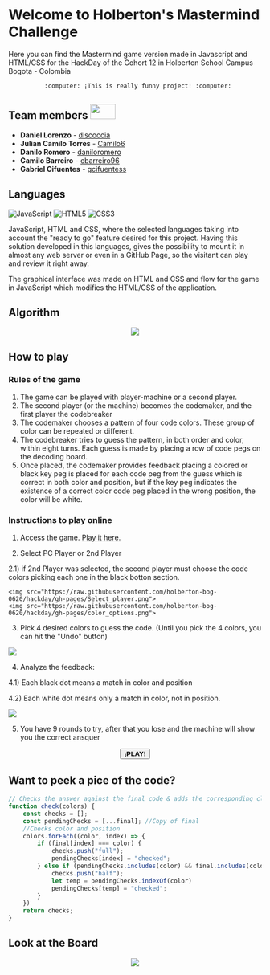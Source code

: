 # Welcome to Holberton's Mastermind Challenge

Here you can find the Mastermind game version made in Javascript and HTML/CSS
for the HackDay of the Cohort 12 in Holberton School Campus Bogota - Colombia

              :computer: ¡This is really funny project! :computer:



## Team members <img src="https://user-images.githubusercontent.com/66263776/91668517-ebe66c80-ead2-11ea-9f3a-cb4fd48c62a5.gif" width="50" height="30">

- **Daniel Lorenzo** - [dlscoccia](https://github.com/dlscoccia)
- **Julian Camilo Torres** - [Camilo6](https://github.com/Camilo6)
- **Danilo Romero** - [daniloromero](https://github.com/daniloromero)
- **Camilo Barreiro**  - [cbarreiro96](https://github.com/cbarreiro96)
- **Gabriel Cifuentes** - [gcifuentess](https://github.com/gcifuentess)



## Languages
<img src="https://img.shields.io/badge/javascript%20-%23323330.svg?&style=for-the-badge&logo=javascript&logoColor=%23f7de1e" alt="JavaScript"/>
<img src="https://img.shields.io/badge/html5-%23e34f26.svg?&style=for-the-badge&logo=html5&logoColor=white" alt="HTML5"/>
<img src="https://img.shields.io/badge/CSS-%233573b5.svg?&style=for-the-badge&logo=css3&logoColor=white" alt="CSS3"/>

JavaScript, HTML and CSS, where the selected languages taking into account the "ready to go" feature desired for this project. Having this solution developed in this languages, gives the possibility to mount it in almost any web server or even in a GitHub Page, so the visitant can play and review it right away.

The graphical interface was made on HTML and CSS and flow for the game in JavaScript which modifies the HTML/CSS of the application.



## Algorithm

<p align="center">
  <img src="https://raw.githubusercontent.com/holberton-bog-0620/hackday/gh-pages/Flow_Chart.png">
</p>



## How to play

### Rules of the game
1. The game can be played with player-machine or a second player.
2. The second player (or the machine) becomes the codemaker, and the first player the codebreaker
3. The codemaker chooses a pattern of four code colors. These group of color can be repeated or different.
4. The codebreaker tries to guess the pattern, in both order and color, within eight turns. Each guess is made by placing a row of code pegs on the decoding board.
5. Once placed, the codemaker provides feedback placing a colored or black key peg is placed for each code peg from the guess which is correct in both color and position, but if the key peg indicates the existence of a correct color code peg placed in the wrong position, the color will be white.


### Instructions to play online

1) Access the game. [Play it here.](https://holberton-bog-0620.github.io/hackday/mastermind_game)

2) Select PC Player or 2nd Player

2.1) if 2nd Player was selected, the second player must choose the code colors picking each one in the black botton section.

    <img src="https://raw.githubusercontent.com/holberton-bog-0620/hackday/gh-pages/Select_player.png"> 
    <img src="https://raw.githubusercontent.com/holberton-bog-0620/hackday/gh-pages/color_options.png"> 

3) Pick 4 desired colors to guess the code. (Until you pick the 4 colors, you can hit the "Undo" button)

<img src="https://raw.githubusercontent.com/holberton-bog-0620/hackday/gh-pages/color_options.png">

4) Analyze the feedback:

4.1) Each black dot means a match in color and position

4.2) Each white dot means only a match in color, not in position.

   <img src="https://raw.githubusercontent.com/holberton-bog-0620/hackday/gh-pages/checker.png"> 

5) You have 9 rounds to try, after that you lose and the machine will show you the correct ansquer

<center>
<button href="https://holberton-bog-0620.github.io/hackday/mastermind_game"><b>¡PLAY!</b></button>
</center>



## Want to peek a pice of the code?

```javascript
// Checks the answer against the final code & adds the corresponding class
function check(colors) {
    const checks = [];
    const pendingChecks = [...final]; //Copy of final
    //Checks color and position
    colors.forEach((color, index) => {
        if (final[index] === color) {
            checks.push("full");
            pendingChecks[index] = "checked";
        } else if (pendingChecks.includes(color) && final.includes(color)) {
            checks.push("half");
            let temp = pendingChecks.indexOf(color)
            pendingChecks[temp] = "checked";
        }
    })
    return checks;
}
```



## Look at the Board

<center>
<img src="https://raw.githubusercontent.com/holberton-bog-0620/hackday/gh-pages/Mastermind-The-Game.png">
</center>